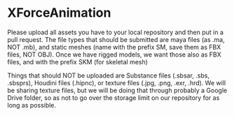 # XForceAnimation

Please upload all assets you have to your local repository and then put in a pull request. The file types that should be submitted are maya files (as .ma, NOT .mb), and static meshes (name with the prefix SM, save them as FBX files, NOT OBJ). Once we have rigged models, we want those also as FBX files, and with the prefix SKM (for skeletal mesh)


Things that should NOT be uploaded are Substance files (.sbsar, .sbs, .sbsprs), Houdini files (.hipnc), or texture files (.jpg, .png, .exr, .hrd). We will be sharing texture files, but we will be doing that through probably a Google Drive folder, so as not to go over the storage limit on our repository for as long as possible.
